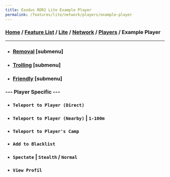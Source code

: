 ```yaml
---
title: Exodus RDR2 Lite Example Player
permalink: /features/lite/network/players/example-player
---
```

### [Home](/) / [Feature List](/features) / [Lite](/features/lite) / [Network](/features/lite/network) / [Players](/features/lite/network/players) / Example Player
---
- ### [Removal](example-player/removal) [submenu]
- ### [Trolling](example-player/trolling) [submenu]
- ### [Friendly](example-player/friendly) [submenu]
### --- Player Specific ---
- ### `Teleport to Player (Direct)`
- ### `Teleport to Player (Nearby)` | `1-100m`
- ### `Teleport to Player's Camp`
- ### `Add to Blacklist`
- ### `Spectate` | `Stealth` / `Normal`
- ### `View Profil`
